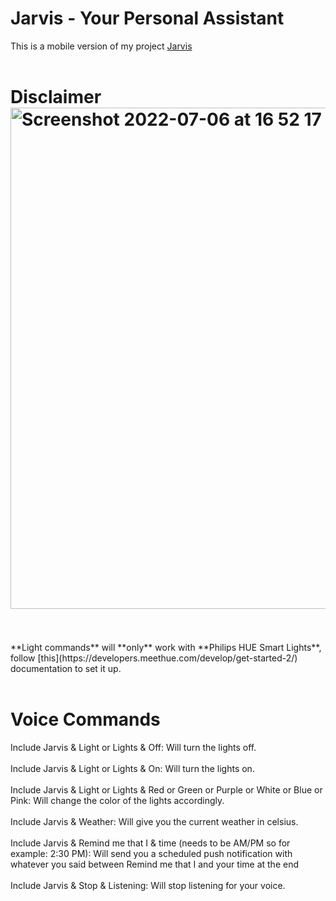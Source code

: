 # Jarvis - Your Personal Assistant

This is a mobile version of my project [Jarvis](https://github.com/mustafakemaltoprak/Jarvis)
<br />
<br />
# Disclaimer<img width="802" alt="Screenshot 2022-07-06 at 16 52 17" src="https://user-images.githubusercontent.com/96595583/177580217-c4f692ea-2bd7-44ce-991a-8555ab592579.png">
<br />
<br />
**Light commands** will **only** work with **Philips HUE Smart Lights**, follow [this](https://developers.meethue.com/develop/get-started-2/) documentation to set it up.
<br />
<br />

# Voice Commands

Include Jarvis & Light or Lights & Off: Will turn the lights off.
<br />
<br />
Include Jarvis & Light or Lights & On: Will turn the lights on.
<br />
<br />
Include Jarvis & Light or Lights & Red or Green or Purple or White or Blue or Pink: Will change the color of the lights accordingly.
<br />
<br />
Include Jarvis & Weather: Will give you the current weather in celsius.
<br />
<br />
Include Jarvis & Remind me that I & time (needs to be AM/PM so for example: 2:30 PM): Will send you a scheduled push notification with whatever you said between Remind me that I and your time at the end
<br />
<br />
Include Jarvis & Stop & Listening: Will stop listening for your voice.
<br />
<br />
